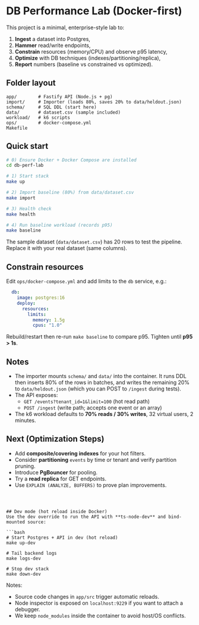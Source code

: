 # DB Performance Lab (Docker-first)

This project is a minimal, enterprise-style lab to:
1) **Ingest** a dataset into Postgres,
2) **Hammer** read/write endpoints,
3) **Constrain** resources (memory/CPU) and observe p95 latency,
4) **Optimize** with DB techniques (indexes/partitioning/replica),
5) **Report** numbers (baseline vs constrained vs optimized).

## Folder layout
```
app/        # Fastify API (Node.js + pg)
import/     # Importer (loads 80%, saves 20% to data/heldout.json)
schema/     # SQL DDL (start here)
data/       # dataset.csv (sample included)
workload/   # k6 scripts
ops/        # docker-compose.yml
Makefile
```

## Quick start
```bash
# 0) Ensure Docker + Docker Compose are installed
cd db-perf-lab

# 1) Start stack
make up

# 2) Import baseline (80%) from data/dataset.csv
make import

# 3) Health check
make health

# 4) Run baseline workload (records p95)
make baseline
```

The sample dataset (`data/dataset.csv`) has 20 rows to test the pipeline. Replace it with your real dataset (same columns).

## Constrain resources
Edit `ops/docker-compose.yml` and add limits to the `db` service, e.g.:
```yaml
  db:
    image: postgres:16
    deploy:
      resources:
        limits:
          memory: 1.5g
          cpus: "1.0"
```
Rebuild/restart then re-run `make baseline` to compare p95. Tighten until **p95 > 1s**.

## Notes
- The importer mounts `schema/` and `data/` into the container. It runs DDL then inserts 80% of the rows in batches, and writes the remaining 20% to `data/heldout.json` (which you can POST to `/ingest` during tests).
- The API exposes:
  - `GET /events?tenant_id=1&limit=100` (hot read path)
  - `POST /ingest` (write path; accepts one event or an array)
- The k6 workload defaults to **70% reads / 30% writes**, 32 virtual users, 2 minutes.

## Next (Optimization Steps)
- Add **composite/covering indexes** for your hot filters.
- Consider **partitioning** `events` by time or tenant and verify partition pruning.
- Introduce **PgBouncer** for pooling.
- Try a **read replica** for GET endpoints.
- Use `EXPLAIN (ANALYZE, BUFFERS)` to prove plan improvements.
```



## Dev mode (hot reload inside Docker)
Use the dev override to run the API with **ts-node-dev** and bind-mounted source:

```bash
# Start Postgres + API in dev (hot reload)
make up-dev

# Tail backend logs
make logs-dev

# Stop dev stack
make down-dev
```

Notes:
- Source code changes in `app/src` trigger automatic reloads.
- Node inspector is exposed on `localhost:9229` if you want to attach a debugger.
- We keep `node_modules` inside the container to avoid host/OS conflicts.
